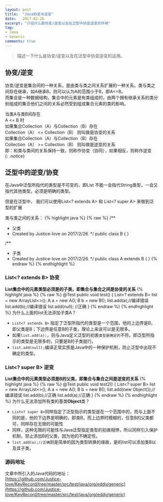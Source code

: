 ```yaml
---
layout: post
title:  "Java协变与逆变"
date:   2017-02-26
excerpt: "介绍什么是协变/逆变以及在泛型中协变逆变的作用"
tag:
- Java
- Generic
comments: true
---
```


> 描述一下什么是协变/逆变以及在泛型中协变逆变的运用。

## 协变/逆变
协变/逆变是集合间的一种关系，是由类与类之间关系扩展的一种关系。类与类之间存在继承，如A继承B，则可以认为A的范围小于B，即A<=B。<br/>而集合是一种数据结构，集合中的元素是有类组成的，由两个拥有继承关系的类分别组成的集合他们之间的关系必然受到组成集合元素的类的影响。

当类A与类B间存在<br/>
A <= B 时<br/>
如果集合Collection（A）与Collection（B）存在<br/>
Collection（A） <=  Collection（B） 则叫做是协变的关系<br/>
如果集合Collection（A）与Collection（B）存在<br/>
Collection（A） >=  Collection（B） 则叫做是逆变的关系<br/>
即：和类与类间的关系保持一致，则称作协变（协同），如果相反，则称作逆变<br/>
{: .notice}

## 泛型中的逆变/协变
在Java中泛型所指代的类型是不可变的，即List<String> 不能一会指代String类型，一会又指代其他类型，必须是明确的类型。

但是在泛型中， 我们可以使用List<? extends A> 和  List<? super A> 来做到泛型的扩展

类与类之间的关系：
{% highlight java %}
{% raw %}
/**
 * 父类
 * Created by Justice-love on 2017/2/26.
 */
public class B {
}

/**
 * 子类
 * Created by Justice-love on 2017/2/26.
 */
public class A extends B {
}
{% endraw %}
{% endhighlight %}

### List<? extends B> 协变
__List集合中的元素类型必须是的子类，即集合与集合之间是协变的关系__
{% highlight java %}
{% raw %}
    @Test
    public void test() {
        List<? extends B> list = new ArrayList<>();
        A a = new A();
        B b = new B();
        list.add(a);//编译错误
        list.add(b);//编译错误
        list.add(null); //正确
    }
{% endraw %}
{% endhighlight %}
为什么上面的list无法添加子类A？
* ```List<? extends B>``` 指定了泛型所指代的类型是一个范围，他的上边界是B，即父类是B；下边界是任意B的子类，理论上来说可以是无限多。
* 如果```list.add(a);```，则与Java定义泛型的初衷```类型是确定的```不符。即泛型所指示的类型是无限多的，只要是B的子类就行。
* ```list.add(null);```编译正常实质是Java中的一种保护机制，防止泛型中出现不确定的类型。

### List<? super B> 逆变
__List集合中的元素类型必须是B的父类，即集合与集合之间是逆变的关系__
{% highlight java %}
{% raw %}
    @Test
    public void test2() {
        List<? super B> list = new ArrayList<>();
        A a = new A();
        B b = new B();
        list.add(new Object());//编译错误
        list.add(b);//正确
        list.add(a);//正确
    }
{% endraw %}
{% endhighlight %}
为什么无法添加所有类的基类**Object**类？
* ```List<? super B>```同样指定了泛型指示的类型是在一个范围中的，而与上面不同的是，他的下边界是明确的，即类B，而上边界时模糊的，任意B的父类都可，同样存在无限的可能性
* 同样，这种无限的可能性与Java泛型指定类型的初衷相悖，所以同样引入保护机制，禁止添加B的父类，因为他的不确定性。
* ```list.add(a);//正确```则是简单的因为类型转换的缘故，是的list可以添加类B以及其子类。

### 源码地址
文章中所引入的Java代码的地址：<br/>[https://github.com/Justice-love/KeyRecord/tree/master/src/test/java/org/eddy/generic](https://github.com/Justice-love/KeyRecord/tree/master/src/test/java/org/eddy/generic)